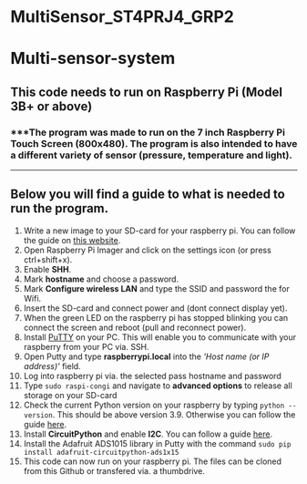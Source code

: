 # MultiSensor_ST4PRJ4_GRP2

# Multi-sensor-system

## This code needs to run on Raspberry Pi (Model 3B+ or above)
### ***The program was made to run on the 7 inch Raspberry Pi Touch Screen (800x480). The program is also intended to have a different variety of sensor (pressure, temperature and light).
---
## Below you will find a guide to what is needed to run the program.

1. Write a new image to your SD-card for your raspberry pi. You can follow the guide on [this website](https://www.raspberrypi.com/documentation/computers/getting-started.html#using-raspberry-pi-imager).
2. Open Raspberry Pi Imager and click on the settings icon (or press ctrl+shift+x).
3. Enable **SHH**.
4. Mark **hostname** and choose a password.
5. Mark **Configure wireless LAN** and type the SSID and password the for Wifi.
6. Insert the SD-card and connect power and (dont connect display yet).
7. When the green LED on the raspberry pi has stopped blinking you can connect the screen and reboot (pull and reconnect power).
8. Install [PuTTY](https://www.putty.org/) on your PC. This will enable you to communicate with your raspberry from your PC via. SSH.
9. Open Putty and type 	**raspberrypi.local** into the *'Host name (or IP address)'* field.
10. Log into raspberry pi via. the selected pass hostname and password
11. Type `sudo raspi-congi` and navigate to **advanced options** to release all storage on your SD-card
12. Check the current Python version on your raspberry by typing `python --version`. This should be above version 3.9. Otherwise you can follow the guide [here](https://raspberrytips.com/install-latest-python-raspberry-pi/).
13. Install **CircuitPython** and enable **I2C**. You can follow a guide [here](https://learn.adafruit.com/circuitpython-on-raspberrypi-linux/installing-circuitpython-on-raspberry-pi).
14. Install the Adafruit ADS1015 library in Putty with the command `sudo pip install adafruit-circuitpython-ads1x15`
15. This code can now run on your raspberry pi. The files can be cloned from this Github or transfered via. a thumbdrive. 
